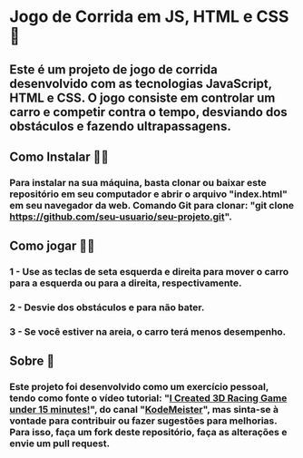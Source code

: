 # Jogo de Corrida em JS, HTML e CSS 🚗

## Este é um projeto de jogo de corrida desenvolvido com as tecnologias JavaScript, HTML e CSS. O jogo consiste em controlar um carro e competir contra o tempo, desviando dos obstáculos e fazendo ultrapassagens.

## Como Instalar 👨‍💻

### Para instalar na sua máquina, basta clonar ou baixar este repositório em seu computador e abrir o arquivo "index.html" em seu navegador da web. Comando Git para clonar: "git clone https://github.com/seu-usuario/seu-projeto.git".

## Como jogar 🐱‍👤
### 1 - Use as teclas de seta esquerda e direita para mover o carro para a esquerda ou para a direita, respectivamente.
### 2 - Desvie dos obstáculos e para não bater.
### 3 - Se você estiver na areia, o carro terá menos desempenho.

## Sobre 💢

### Este projeto foi desenvolvido como um exercício pessoal, tendo como fonte o vídeo tutorial: "<a href="https://youtu.be/EOemfVmD-1M?list=PLcWVirL3S6DGYVpJ_Yy1M2vnDA74XZE7V">I Created 3D Racing Game under 15 minutes!</a>", do canal "<a href="https://www.youtube.com/@kodemeister">KodeMeister</a>", mas sinta-se à vontade para contribuir ou fazer sugestões para melhorias. Para isso, faça um fork deste repositório, faça as alterações e envie um pull request.